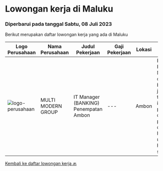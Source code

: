 
  # Lowongan kerja di Maluku

  ### Diperbarui pada tanggal Sabtu, 08 Juli 2023

  Berikut merupakan daftar lowongan kerja yang ada di Maluku

  |Logo Perusahaan | Nama Perusahaan | Judul Pekerjaan | Gaji Pekerjaan | Lokasi | Deskripsi | Tanggal diunggah | Pranala |
  | -------------- | --------------- | --------------- | --------- | --------- | -------------- | ------- | ----------- |
  |![logo-perusahaan](https://image-service-cdn.seek.com.au/d4ce2d9de256148e80a42de876992faed7a20b87/ee4dce1061f3f616224767ad58cb2fc751b8d2dc)|MULTI MODERN GROUP|IT Manager (BANKING) Penempatan Ambon|---|Ambon|Rincian Pekerjaan: Memastikan dan bertanggung jawab terhadap instalasi, perawatan dan penyediaan dukungan harian baik untuk hardware &amp; software,...|Selasa, 27 Juni 2023|https://www.jobstreet.co.id/id/job/it-manager-banking-penempatan-ambon-4386286?token=0~26599212-dd6e-4309-9f99-ec037456bee6&sectionRank=1&jobId=jobstreet-id-job-4386286|


  [Kembali ke daftar lowongan kerja 🔙](../README.md#daftar-lowongan-kerja)
  